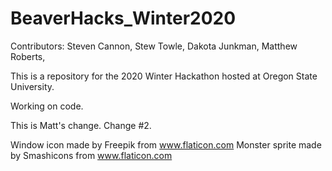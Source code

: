 # BeaverHacks_Winter2020

Contributors:
Steven Cannon,
Stew Towle,
Dakota Junkman,
Matthew Roberts,

This is a repository for the 2020 Winter Hackathon hosted at Oregon State University.

Working on code.

This is Matt's change. Change #2.

Window icon made by Freepik from www.flaticon.com
Monster sprite made by Smashicons from www.flaticon.com


